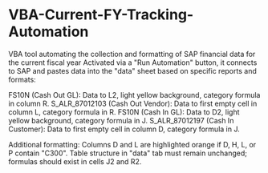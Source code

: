 # VBA-Current-FY-Tracking-Automation
VBA tool automating the collection and formatting of SAP financial data for the current fiscal year Activated via a "Run Automation" button, it connects to SAP and pastes data into the "data" sheet based on specific reports and formats:

FS10N (Cash Out GL): Data to L2, light yellow background, category formula in column R.
S_ALR_87012103 (Cash Out Vendor): Data to first empty cell in column L, category formula in R.
FS10N (Cash In GL): Data to D2, light yellow background, category formula in J.
S_ALR_87012197 (Cash In Customer): Data to first empty cell in column D, category formula in J.

Additional formatting:
Columns D and L are highlighted orange if D, H, L, or P contain "C300".
Table structure in "data" tab must remain unchanged; formulas should exist in cells J2 and R2.
